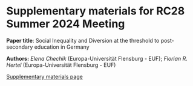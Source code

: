 # Supplementary materials for RC28 Summer 2024 Meeting

**Paper title**: Social Inequality and Diversion at the threshold to post-secondary education in Germany

**Authors:** *Elena Chechik* (Europa-Universität Flensburg - EUF); *Florian R. Hertel* (Europa-Universität Flensburg - EUF)

[Supplementary materials page](https://hellche.github.io/rc28_brown/)
